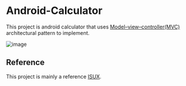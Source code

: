 # Android-Calculator
This project is android calculator that uses [Model–view–controller(MVC)](http://en.wikipedia.org/wiki/Model%E2%80%93view%E2%80%93controller) architectural pattern to implement.

![image](http://elirex.github.io/repo/Android-Calculator/mainpage.png)

## Reference
This project is mainly a reference [ISUX](http://isux.tencent.com/zh-hant/learn-android-from-zero-session3.html).
